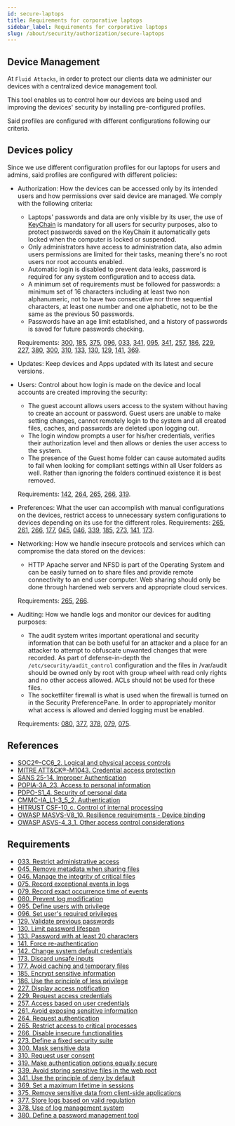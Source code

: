 ```yaml
---
id: secure-laptops
title: Requirements for corporative laptops
sidebar_label: Requirements for corporative laptops
slug: /about/security/authorization/secure-laptops
---
```


## Device Management

At `Fluid Attacks`,
in order to protect our clients data
we administer our devices with a centralized
device management tool.

This tool enables us to control
how our devices are being used
and improving the devices' security
by installing pre-configured profiles.

Said profiles are configured with different
configurations following our criteria.

## Devices policy

Since we use different configuration
profiles for our laptops for users and admins,
said profiles are configured with different policies:

- Authorization: How the devices can be accessed
  only by its intended users and how permissions
  over said device are managed. We comply with
  the following criteria:

  - Laptops' passwords and data are only
    visible by its user, the use of
    [KeyChain](https://es.wikipedia.org/wiki/Keychain_(software))
    is mandatory for all users for security purposes,
    also to protect passwords saved on the KeyChain
    it automatically gets locked
    when the computer is locked or suspended.
  - Only administrators have access to administration
    data, also admin users permissions are limited for their
    tasks, meaning there's no root users nor root accounts
    enabled.
  - Automatic login is disabled to prevent data leaks,
    password is required for any system configuration and
    to access data.
  - A minimum set of requirements must be followed for passwords:
    a minimum set of 16 characters including at least two
    non alphanumeric, not to have two consecutive nor three
    sequential characters, at least one number and one alphabetic,
    not to be the same as the previous 50 passwords.
  - Passwords have an age limit established, and a history of
    passwords is saved for future passwords checking.

  Requirements:
  [300](/criteria/requirements/300), [185](/criteria/requirements/185),
  [375](/criteria/requirements/375), [096](/criteria/requirements/096),
  [033](/criteria/requirements/033), [341](/criteria/requirements/341),
  [095](/criteria/requirements/095), [341](/criteria/requirements/341),
  [257](/criteria/requirements/257), [186](/criteria/requirements/186),
  [229](/criteria/requirements/229), [227](/criteria/requirements/227),
  [380](/criteria/requirements/380), [300](/criteria/requirements/300),
  [310](/criteria/requirements/310), [133](/criteria/requirements/133),
  [130](/criteria/requirements/130), [129](/criteria/requirements/129),
  [141](/criteria/requirements/141), [369](/criteria/requirements/369).

- Updates: Keep devices and Apps updated
  with its latest and secure versions.

- Users: Control about how login is made on the device and
  local accounts are created improving the security:

  - The guest account allows users access to the system
    without having to create an account or password.
    Guest users are unable to make setting changes,
    cannot remotely login to the system and all created
    files, caches, and passwords are deleted upon logging out.
  - The login window prompts a user for his/her credentials,
    verifies their authorization level and then allows or
    denies the user access to the system.
  - The presence of the Guest home folder can cause
    automated audits to fail when looking for
    compliant settings within all User folders as well.
    Rather than ignoring the folders continued existence
    it is best removed.

  Requirements:
  [142](/criteria/requirements/142), [264](/criteria/requirements/264),
  [265](/criteria/requirements/265), [266](/criteria/requirements/266),
  [319](/criteria/requirements/319).

- Preferences: What the user can accomplish
  with manual configurations on the devices,
  restrict access to unnecessary system configurations
  to devices depending on its use for the different roles.
  Requirements:
  [265](/criteria/requirements/265), [261](/criteria/requirements/261),
  [266](/criteria/requirements/266), [177](/criteria/requirements/177),
  [045](/criteria/requirements/045), [046](/criteria/requirements/046),
  [339](/criteria/requirements/339), [185](/criteria/requirements/185),
  [273](/criteria/requirements/273), [141](/criteria/requirements/141),
  [173](/criteria/requirements/173).

- Networking: How we handle insecure
  protocols and services which can
  compromise the data stored on the devices:

  - HTTP Apache server and NFSD is part of the Operating System
    and can be easily turned on to share files and
    provide remote connectivity to an end user computer.
    Web sharing should only be done through hardened
    web servers and appropriate cloud services.

  Requirements:
  [265](/criteria/requirements/265), [266](/criteria/requirements/266).

- Auditing: How we handle logs and monitor
  our devices for auditing purposes:

  - The audit system writes important operational
    and security information that can be both
    useful for an attacker and a place for an
    attacker to attempt to obfuscate unwanted
    changes that were recorded. As part of
    defense-in-depth the `/etc/security/audit_control`
    configuration and the files in /var/audit should
    be owned only by root with group wheel with read
    only rights and no other access allowed.
    ACLs should not be used for these files.
  - The socketfilter firewall is what is used
    when the firewall is turned on in the Security
    PreferencePane. In order to appropriately monitor
    what access is allowed and denied logging must be enabled.

  Requirements:
  [080](/criteria/requirements/080), [377](/criteria/requirements/377),
  [378](/criteria/requirements/378), [079](/criteria/requirements/079),
  [075](/criteria/requirements/075).

## References

- [SOC2®-CC6_2. Logical and physical access controls](/criteria/compliance/soc2)
- [MITRE ATT&CK®-M1043. Credential access protection](/criteria/compliance/mitre)
- [SANS 25-14. Improper Authentication](/criteria/compliance/sans25)
- [POPIA-3A_23. Access to personal information](/criteria/compliance/popia)
- [PDPO-S1_4. Security of personal data](/criteria/compliance/pdpo)
- [CMMC-IA_L1-3_5_2. Authentication](/criteria/compliance/cmmc)
- [HITRUST CSF-10_c. Control of internal processing](/criteria/compliance/hitrust)
- [OWASP MASVS-V8_10. Resilience requirements - Device binding](/criteria/compliance/owaspmasvs)
- [OWASP ASVS-4_3_1. Other access control considerations](/criteria/compliance/asvs)

## Requirements

- [033. Restrict administrative access](/criteria/requirements/033)
- [045. Remove metadata when sharing files](/criteria/requirements/045)
- [046. Manage the integrity of critical files](/criteria/requirements/046)
- [075. Record exceptional events in logs](/criteria/requirements/075)
- [079. Record exact occurrence time of events](/criteria/requirements/079)
- [080. Prevent log modification](/criteria/requirements/080)
- [095. Define users with privilege](/criteria/requirements/095)
- [096. Set user's required privileges](/criteria/requirements/096)
- [129. Validate previous passwords](/criteria/requirements/129)
- [130. Limit password lifespan](/criteria/requirements/130)
- [133. Password with at least 20 characters](/criteria/requirements/133)
- [141. Force re-authentication](/criteria/requirements/141)
- [142. Change system default credentials](/criteria/requirements/142)
- [173. Discard unsafe inputs](/criteria/requirements/173)
- [177. Avoid caching and temporary files](/criteria/requirements/177)
- [185. Encrypt sensitive information](/criteria/requirements/185)
- [186. Use the principle of less privilege](/criteria/requirements/186)
- [227. Display access notification](/criteria/requirements/227)
- [229. Request access credentials](/criteria/requirements/229)
- [257. Access based on user credentials](/criteria/requirements/257)
- [261. Avoid exposing sensitive information](/criteria/requirements/261)
- [264. Request authentication](/criteria/requirements/264)
- [265. Restrict access to critical processes](/criteria/requirements/265)
- [266. Disable insecure functionalities](/criteria/requirements/266)
- [273. Define a fixed security suite](/criteria/requirements/273)
- [300. Mask sensitive data](/criteria/requirements/300)
- [310. Request user consent](/criteria/requirements/310)
- [319. Make authentication options equally secure](/criteria/requirements/319)
- [339. Avoid storing sensitive files in the web root](/criteria/requirements/339)
- [341. Use the principle of deny by default](/criteria/requirements/341)
- [369. Set a maximum lifetime in sessions](/criteria/requirements/369)
- [375. Remove sensitive data from client-side applications](/criteria/requirements/375)
- [377. Store logs based on valid regulation](/criteria/requirements/377)
- [378. Use of log management system](/criteria/requirements/378)
- [380. Define a password management tool](/criteria/requirements/380)
